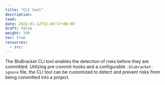 ```yaml
---
title: "CLI tool"
description: 
lead: 
date: 2022-01-12T02:48:57+00:00
draft: false
weight: 200
toc: true
resources:
  - src:
---
```


The BluBracket CLI tool enables the detection of risks before they are committed.  Utilizing pre-commit hooks and a configurable `.blubracket-ignore` file, the CLI tool can be customized to detect and prevent risks from being committed into a project.
